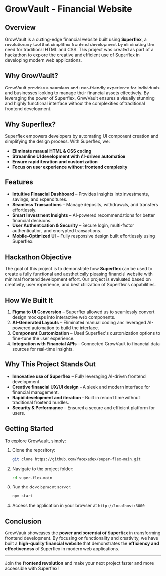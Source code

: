 # GrowVault - Financial Website

## Overview
GrowVault is a cutting-edge financial website built using **Superflex**, a revolutionary tool that simplifies frontend development by eliminating the need for traditional HTML and CSS. This project was created as part of a hackathon to explore the creative and efficient use of Superflex in developing modern web applications.

## Why GrowVault?
GrowVault provides a seamless and user-friendly experience for individuals and businesses looking to manage their financial assets effectively. By leveraging the power of Superflex, GrowVault ensures a visually stunning and highly functional interface without the complexities of traditional frontend development.

## Why Superflex?
Superflex empowers developers by automating UI component creation and simplifying the design process. With Superflex, we:
- **Eliminate manual HTML & CSS coding**
- **Streamline UI development with AI-driven automation**
- **Ensure rapid iteration and customization**
- **Focus on user experience without frontend complexity**

## Features
- **Intuitive Financial Dashboard** – Provides insights into investments, savings, and expenditures.
- **Seamless Transactions** – Manage deposits, withdrawals, and transfers effortlessly.
- **Smart Investment Insights** – AI-powered recommendations for better financial decisions.
- **User Authentication & Security** – Secure login, multi-factor authentication, and encrypted transactions.
- **Mobile-Optimized UI** – Fully responsive design built effortlessly using Superflex.

## Hackathon Objective
The goal of this project is to demonstrate how **Superflex** can be used to create a fully functional and aesthetically pleasing financial website with minimal frontend development effort. Our project is evaluated based on creativity, user experience, and best utilization of Superflex's capabilities.

## How We Built It
1. **Figma to UI Conversion** – Superflex allowed us to seamlessly convert design mockups into interactive web components.
2. **AI-Generated Layouts** – Eliminated manual coding and leveraged AI-powered automation to build the interface.
3. **Component Customization** – Used Superflex's customization options to fine-tune the user experience.
4. **Integration with Financial APIs** – Connected GrowVault to financial data sources for real-time insights.

## Why This Project Stands Out
- **Innovative use of Superflex** – Fully leveraging AI-driven frontend development.
- **Creative financial UX/UI design** – A sleek and modern interface for financial management.
- **Rapid development and iteration** – Built in record time without traditional frontend hurdles.
- **Security & Performance** – Ensured a secure and efficient platform for users.

## Getting Started
To explore GrowVault, simply:
1. Clone the repository:  
   ```bash
   git clone https://github.com/fadexadex/super-flex-main.git
   ```
2. Navigate to the project folder:  
   ```bash
   cd super-flex-main
   ```
3. Run the development server:  
   ```bash
   npm start
   ```
4. Access the application in your browser at `http://localhost:3000`

## Conclusion
GrowVault showcases the **power and potential of Superflex** in transforming frontend development. By focusing on functionality and creativity, we have built a **high-quality financial website** that demonstrates the **efficiency and effectiveness** of Superflex in modern web applications.

---

Join the **frontend revolution** and make your next project faster and more accessible with Superflex!


